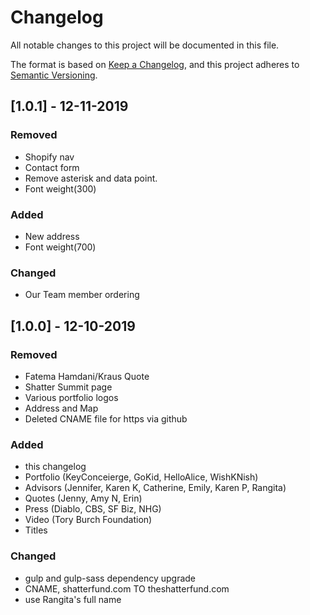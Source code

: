 # Changelog

All notable changes to this project will be documented in this file.

The format is based on [Keep a Changelog](https://keepachangelog.com/en/1.0.0/),
and this project adheres to [Semantic Versioning](https://semver.org/spec/v2.0.0.html).


## [1.0.1] - 12-11-2019
### Removed
- Shopify nav
- Contact form
- Remove asterisk and data point.
- Font weight(300)

### Added
- New address
- Font weight(700)

### Changed
- Our Team member ordering

## [1.0.0] - 12-10-2019
### Removed
- Fatema Hamdani/Kraus Quote
- Shatter Summit page
- Various portfolio logos
- Address and Map
- Deleted CNAME file for https via github

### Added
- this changelog
- Portfolio (KeyConceierge, GoKid, HelloAlice, WishKNish)
- Advisors (Jennifer, Karen K, Catherine, Emily, Karen P, Rangita)
- Quotes (Jenny, Amy N, Erin)
- Press (Diablo, CBS, SF Biz, NHG)
- Video (Tory Burch Foundation)
- Titles

### Changed
- gulp and gulp-sass dependency upgrade
- CNAME, shatterfund.com TO theshatterfund.com
- use Rangita's full name